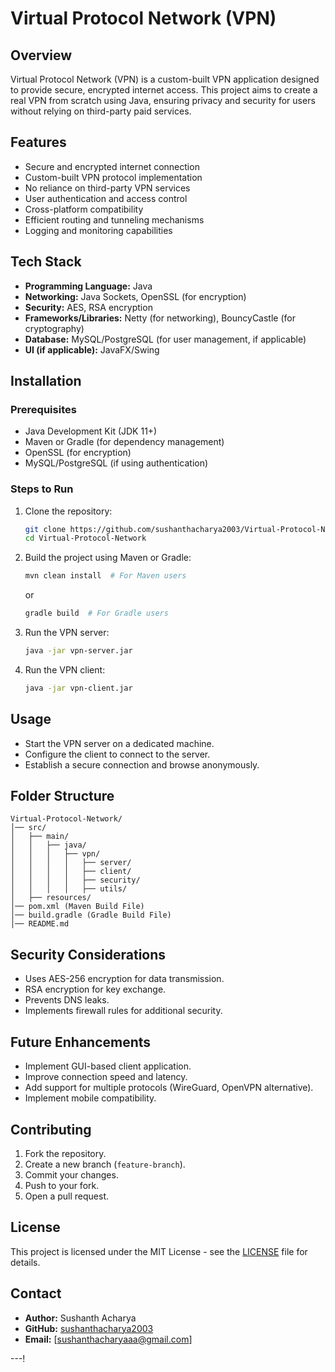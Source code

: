 # Virtual Protocol Network (VPN)

## Overview
Virtual Protocol Network (VPN) is a custom-built VPN application designed to provide secure, encrypted internet access. This project aims to create a real VPN from scratch using Java, ensuring privacy and security for users without relying on third-party paid services.

## Features
- Secure and encrypted internet connection
- Custom-built VPN protocol implementation
- No reliance on third-party VPN services
- User authentication and access control
- Cross-platform compatibility
- Efficient routing and tunneling mechanisms
- Logging and monitoring capabilities

## Tech Stack
- **Programming Language:** Java
- **Networking:** Java Sockets, OpenSSL (for encryption)
- **Security:** AES, RSA encryption
- **Frameworks/Libraries:** Netty (for networking), BouncyCastle (for cryptography)
- **Database:** MySQL/PostgreSQL (for user management, if applicable)
- **UI (if applicable):** JavaFX/Swing

## Installation
### Prerequisites
- Java Development Kit (JDK 11+)
- Maven or Gradle (for dependency management)
- OpenSSL (for encryption)
- MySQL/PostgreSQL (if using authentication)

### Steps to Run
1. Clone the repository:
   ```sh
   git clone https://github.com/sushanthacharya2003/Virtual-Protocol-Network.git
   cd Virtual-Protocol-Network
   ```
2. Build the project using Maven or Gradle:
   ```sh
   mvn clean install  # For Maven users
   ```
   or
   ```sh
   gradle build  # For Gradle users
   ```
3. Run the VPN server:
   ```sh
   java -jar vpn-server.jar
   ```
4. Run the VPN client:
   ```sh
   java -jar vpn-client.jar
   ```

## Usage
- Start the VPN server on a dedicated machine.
- Configure the client to connect to the server.
- Establish a secure connection and browse anonymously.

## Folder Structure
```
Virtual-Protocol-Network/
│── src/
│   ├── main/
│   │   ├── java/
│   │   │   ├── vpn/
│   │   │   │   ├── server/
│   │   │   │   ├── client/
│   │   │   │   ├── security/
│   │   │   │   ├── utils/
│   ├── resources/
│── pom.xml (Maven Build File)
│── build.gradle (Gradle Build File)
│── README.md
```

## Security Considerations
- Uses AES-256 encryption for data transmission.
- RSA encryption for key exchange.
- Prevents DNS leaks.
- Implements firewall rules for additional security.

## Future Enhancements
- Implement GUI-based client application.
- Improve connection speed and latency.
- Add support for multiple protocols (WireGuard, OpenVPN alternative).
- Implement mobile compatibility.

## Contributing
1. Fork the repository.
2. Create a new branch (`feature-branch`).
3. Commit your changes.
4. Push to your fork.
5. Open a pull request.

## License
This project is licensed under the MIT License - see the [LICENSE](LICENSE) file for details.

## Contact
- **Author:** Sushanth Acharya
- **GitHub:** [sushanthacharya2003](https://github.com/sushanthacharya2003)
- **Email:** [sushanthacharyaaa@gmail.com]

---!

